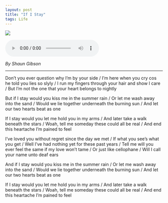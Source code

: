 ```yaml
---
layout: post
title: "If I Stay"
tags: Life
---
```


<p class="post-img">
    <img src="{{ site.baseurl }}/assets/img/blog/if-i-stay.jpg">
</p>

<audio src="{{ site.baseurl }}/assets/mp3/Shaun_Gibson-If_I_Stay.mp3" controls="controls">
Your browser does not support the audio element.
</audio>

_By Shaun Gibson_

<!-- more -->

---

Don’t you ever question why I’m by your side /
I’m here when you cry cos he told you lies so slyly /
I run my fingers through your hair and show I care /
But I’m not the one that your heart belongs to nightly

But if I stay would you kiss me in the summer rain /
Or let me wash away into the sand /
Would we lie together underneath the burning sun /
And let our two hearts beat as one

If I stay would you let me hold you in my arms /
And later take a walk beneath the stars /
Woah, tell me someday these could all be real /
And end this heartache I’m pained to feel

I’ve loved you without regret since the day we met /
If what you see’s what you get /
Well I’ve had nothing yet for these past years /
Tell me will you ever feel the same if my love won’t tame /
Or just like cellophane /
Will I call your name unto deaf ears

And if I stay would you kiss me in the summer rain /
Or let me wash away into the sand /
Would we lie together underneath the burning sun /
And let our two hearts beat as one

If I stay would you let me hold you in my arms /
And later take a walk beneath the stars /
Woah, tell me someday these could all be real /
And end this heartache I’m pained to feel